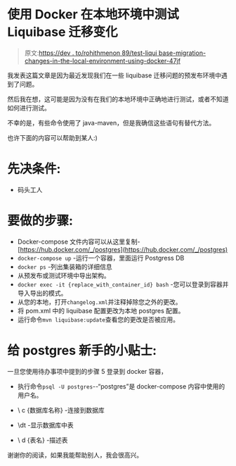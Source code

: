 # 使用 Docker 在本地环境中测试 Liquibase 迁移变化

> 原文:[https://dev . to/rohithmenon 89/test-liqui base-migration-changes-in-the-local-environment-using-docker-47jf](https://dev.to/rohithmenon89/test-liquibase-migration-changes-in-the-local-environment-using-docker-47jf)

我发表这篇文章是因为最近发现我们在一些 liquibase 迁移问题的预发布环境中遇到了问题。

然后我在想，这可能是因为没有在我们的本地环境中正确地进行测试，或者不知道如何进行测试。

不幸的是，有些命令使用了 java-maven，但是我确信这些语句有替代方法。

也许下面的内容可以帮助到某人:)

# [](#prerequisites-)先决条件:

*   码头工人

# [](#steps-to-do)要做的步骤:

*   Docker-compose 文件内容可以从这里复制-[https://hub.docker.com/_/postgres](https://hub.docker.com/_/postgres)
*   `docker-compose up` -运行一个容器，里面运行 Postgress DB
*   `docker ps` -列出集装箱的详细信息
*   从预发布或测试环境中导出架构。
*   `docker exec -it {replace_with_container_id} bash` -您可以登录到容器并导入导出的模式。
*   从您的本地，打开`changelog.xml`并注释掉除您之外的更改。
*   将 pom.xml 中的 liquibase 配置更改为本地 postgres 配置。
*   运行命令`mvn liquibase:update`查看您的更改是否被应用。

# [](#tips-for-postgres-newbie)给 postgres 新手的小贴士:

一旦您使用待办事项中提到的步骤 5 登录到 docker 容器，

*   执行命令`psql -U postgres`--“postgres”是 docker-compose 内容中使用的用户名。

*   \ c {数据库名称} -连接到数据库

*   \dt -显示数据库中表

*   \ d {表名} -描述表

谢谢你的阅读，如果我能帮助别人，我会很高兴。